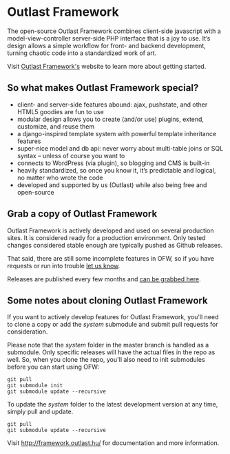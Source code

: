 Outlast Framework
=================

The open-source Outlast Framework combines client-side javascript with a model-view-controller server-side PHP interface that is a joy to use. It’s design allows a simple workflow for front- and backend development, turning chaotic code into a standardized work of art.

Visit [Outlast Framework's](http://framework.outlast.hu/) website to learn more about getting started.

So what makes Outlast Framework special?
----------------------------------------
 - client- and server-side features abound: ajax, pushstate, and other HTML5 goodies are fun to use
 - modular design allows you to create (and/or use) plugins, extend, customize, and reuse them
 - a django-inspired template system with powerful template inheritance features
 - super-nice model and db api: never worry about multi-table joins or SQL syntax – unless of course you want to
 - connects to WordPress (via plugin), so blogging and CMS is built-in
 - heavily standardized, so once you know it, it’s predictable and logical, no matter who wrote the code
 - developed and supported by us (Outlast) while also being free and open-source

Grab a copy of Outlast Framework
--------------------------------
Outlast Framework is actively developed and used on several production sites. It is considered ready for a production environment. Only tested changes considered stable enough are typically pushed as Github releases.

That said, there are still some incomplete features in OFW, so if you have requests or run into trouble [let us know](http://framework.outlast.hu/support/).  

Releases are published every few months and [can be grabbed here](https://github.com/outlast/outlast-framework/releases).


Some notes about cloning Outlast Framework
------------------------------------------
If you want to actively develop features for Outlast Framework, you'll need to clone a copy or add the *system* submodule and submit pull requests for consideration.

Please note that the *system* folder in the master branch is handled as a submodule. Only specific releases will have the actual files in the repo as well. So, when you clone the repo, you'll also need to init submodules before you can start using OFW:

	git pull
	git submodule init
    git submodule update --recursive

To update the *system* folder to the latest development version at any time, simply pull and update.

	git pull
    git submodule update --recursive

Visit http://framework.outlast.hu/ for documentation and more information.
